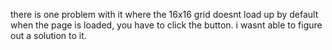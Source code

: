 there is one problem with it where the 16x16 grid doesnt load up by default when the page is loaded, you have to click the button. i wasnt able to figure out a solution to it.
